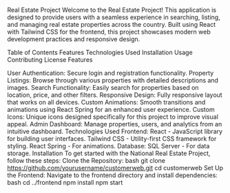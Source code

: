 Real Estate Project
Welcome to the Real Estate Project! This application is designed to provide users with a seamless experience in searching, listing, and managing real estate properties across the country. Built using React with Tailwind CSS for the frontend, this project showcases modern web development practices and responsive design.

Table of Contents
Features
Technologies Used
Installation
Usage
Contributing
License
Features

User Authentication: Secure login and registration functionality.
Property Listings: Browse through various properties with detailed descriptions and images.
Search Functionality: Easily search for properties based on location, price, and other filters.
Responsive Design: Fully responsive layout that works on all devices.
Custom Animations: Smooth transitions and animations using React Spring for an enhanced user experience.
Custom Icons: Unique icons designed specifically for this project to improve visual appeal.
Admin Dashboard: Manage properties, users, and analytics from an intuitive dashboard.
Technologies Used
Frontend:
React - JavaScript library for building user interfaces.
Tailwind CSS - Utility-first CSS framework for styling.
React Spring - For animations.
Database:
SQL Server - For data storage.
Installation
To get started with the National Real Estate Project, follow these steps:
Clone the Repository:
bash
git clone https://github.com/yourusername/customerweb.git
cd customerweb
Set Up the Frontend:
Navigate to the frontend directory and install dependencies:
bash
cd ../frontend
npm install
npm start